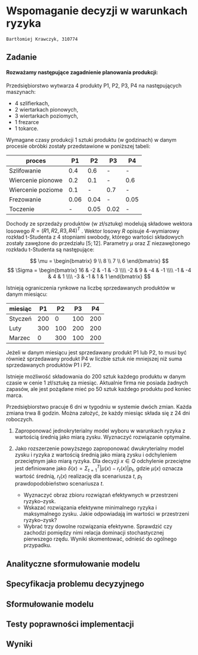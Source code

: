 # Wspomaganie decyzji w warunkach ryzyka

```
Bartłomiej Krawczyk, 310774
```

## Zadanie

#### Rozważamy następujące zagadnienie planowania produkcji:

Przedsiębiorstwo wytwarza 4 produkty P1, P2, P3, P4 na następujących maszynach: 
- 4 szlifierkach,
- 2 wiertarkach pionowych, 
- 3 wiertarkach poziomych, 
- 1 frezarce 
- 1 tokarce. 

Wymagane czasy produkcji 1 sztuki produktu (w godzinach) w danym procesie obróbki zostały przedstawione w poniższej tabeli:

proces            | P1   | P2   | P3   | P4
------------------|------|------|------|-----
Szlifowanie       | 0.4  | 0.6  | -    | -
Wiercenie pionowe | 0.2  | 0.1  | -    | 0.6
Wiercenie poziome | 0.1  | -    | 0.7  | -
Frezowanie        | 0.06 | 0.04 | -    | 0.05
Toczenie          | -    | 0.05 | 0.02 | -

Dochody ze sprzedaży produktów (w zł/sztukę) modelują składowe wektora losowego $R =
(R1, R2, R3, R4)^T$ . Wektor losowy $R$ opisuje 4-wymiarowy rozkład t-Studenta z 4 stopniami swobody, którego wartości składowych zostały zawężone do przedziału $[5; 12]$. Parametry $\mu$ oraz $\Sigma$ niezawężonego rozkładu t-Studenta są następujące:

$$
\mu = 
    \begin{bmatrix}
        9 \\
        8 \\
        7 \\
        6
    \end{bmatrix}
$$
$$
\Sigma = 
    \begin{bmatrix}
        16 & -2 & -1 & -3 \\\\
        -2 &  9 & -4 & -1 \\\\
        -1 & -4 &  4 &  1 \\\\
        -3 & -1 &  1 &  1
    \end{bmatrix}
$$

Istnieją ograniczenia rynkowe na liczbę sprzedawanych produktów w danym miesiącu:

miesiąc | P1  | P2  | P3  | P4
--------|-----|-----|-----|----
Styczeń | 200 | 0   | 100 | 200
Luty    | 300 | 100 | 200 | 200
Marzec  | 0   | 300 | 100 | 200

Jeżeli w danym miesiącu jest sprzedawany produkt P1 lub P2, to musi być również sprzedawany produkt P4 w liczbie sztuk nie mniejszej niż suma sprzedawanych produktów P1 i P2.

Istnieje możliwość składowania do 200 sztuk każdego produktu w danym czasie w cenie
1 zł/sztukę za miesiąc. Aktualnie firma nie posiada żadnych zapasów, ale jest pożądane mieć po 50 sztuk każdego produktu pod koniec marca.

Przedsiębiorstwo pracuje 6 dni w tygodniu w systemie dwóch zmian. Każda zmiana trwa 8 godzin. Można założyć, że każdy miesiąc składa się z 24 dni roboczych.

1. Zaproponować jednokryterialny model wyboru w warunkach ryzyka z wartością średnią jako miarą zysku. Wyznaczyć rozwiązanie optymalne.

2. Jako rozszerzenie powyższego zaproponować dwukryterialny model zysku i ryzyka z wartością średnią jako miarą zysku i odchyleniem przeciętnym jako miarą ryzyka. Dla decyzji $x \in Q$ odchylenie przeciętne jest definiowane jako $\delta(x) = \Sigma_{t=1}^{T}|\mu(x)-r_t(x)|p_t$, gdzie $\mu(x)$ oznacza wartość średnią, $r_t(x)$ realizację dla scenariusza $t$, $p_t$ prawdopodobieństwo scenariusza $t$.
    - Wyznaczyć obraz zbioru rozwiązań efektywnych w przestrzeni ryzyko–zysk.
    - Wskazać rozwiązania efektywne minimalnego ryzyka i maksymalnego zysku. Jakie odpowiadają im wartości w przestrzeni ryzyko–zysk?
    - Wybrać trzy dowolne rozwiązania efektywne. Sprawdzić czy zachodzi pomiędzy nimi relacja dominacji stochastycznej pierwszego rzędu. Wyniki skomentować, odnieść do ogólnego przypadku.


## Analityczne sformułowanie modelu

<!-- Wskazanie i uzasadnienie przyjętych założeń. -->
<!-- Wskazanie podstaw teoretycznych. -->

## Specyfikacja problemu decyzyjnego

<!-- Specyfikacja problemu decyzyjnego z dookreśleniem wszystkich elementów. -->
<!-- Określenie zmiennych decyzyjnych, ograniczeń i funkcji oceny. -->

## Sformułowanie modelu

<!-- Sformułowanie modelu w postaci do rozwiązania z wykorzystaniem wybranego narzędzie/środowiska implementacji (kompletny kod źródłowy). -->
<!-- Polecane narzędzia: -->
<!-- - optymalizacja: AMPL, CPLEX (biblioteki) -->
<!-- - statystyka: R, MATLAB -->

## Testy poprawności implementacji

<!-- Omówienie testów poprawności implementacji -->

## Wyniki

<!-- Omówienie wyników z nawiązaniem do teorii. -->

